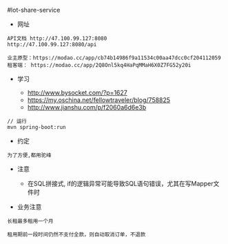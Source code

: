 #lot-share-service

- 网址

```$xslt
API文档 http://47.100.99.127:8080
http://47.100.99.127:8080/api

业主原型：https://modao.cc/app/cb74b14986f9a11534c00aa47dcc0cf204112059
租客端： https://modao.cc/app/2Q8Onl5kq4HaPqMMaH6X0Z7FG52y20i 
```

- 学习

    - http://www.bysocket.com/?p=1627
    - https://my.oschina.net/fellowtraveler/blog/758825
    - http://www.jianshu.com/p/f2060a6d6e3b
    
```
// 运行
mvn spring-boot:run
```

- 约定

```$xslt
为了方便,都用驼峰
```

- 注意

  - 在SQL拼接式, if的逻辑异常可能导致SQL语句错误，尤其在写Mapper文件时

- 业务注意

```
长租最多租用一个月

租用期前一段时间仍然不支付全款，则自动取消订单，不退款
```
